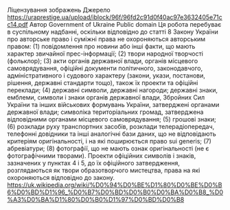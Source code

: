 Ліцензування зображень
Джерело	https://uraprestige.ua/upload/iblock/96f/96fd2c91d0f40ac97e3632405e71cc14.pdf
Автор	Government of Ukraine
Public domain	Ця робота перебуває в суспільному надбанні, оскільки відповідно до статті 8 Закону України про авторське право і суміжні права не охороняються авторським правом:
(1) повідомлення про новини або інші факти, що мають характер звичайної прес-інформації;
(2) твори народної творчості (фольклор);
(3) акти органів державної влади, органів місцевого самоврядування, офіційні документи політичного, законодавчого, адміністративного і судового характеру (закони, укази, постанови, рішення, державні стандарти тощо), також їх проекти та офіційні переклади;
(4) державні символи, державні нагороди; державні знаки, емблеми, символи і знаки органів державної влади, Збройних Сил України та інших військових формувань України, затверджені органами державної влади; символіка територіальних громад, затверджена відповідними органами місцевого самоврядування;
(5) грошові знаки;
(6) розклади руху транспортних засобів, розклади телерадіопередач, телефонні довідники та інші аналогічні бази даних, що не відповідають критеріям оригінальності, і на які поширюється право sui generis;
(7) абревіатури;
(8) фотографії, що не мають ознак оригінальності (не є фотографічними творами).
Проекти офіційних символів і знаків, зазначених у пунктах 4 і 5, до їх офіційного затвердження, розглядаються як твори образотворчого мистецтва, права на які охороняються відповідно до закону.
https://uk.wikipedia.org/wiki/%D0%94%D0%BE%D1%80%D0%BE%D0%B6%D0%BD%D1%96_%D0%B7%D0%BD%D0%B0%D0%BA%D0%B8_%D0%A3%D0%BA%D1%80%D0%B0%D1%97%D0%BD%D0%B8
